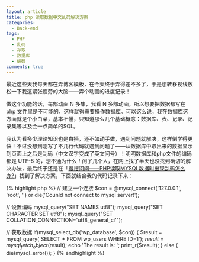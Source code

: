 ```yaml
---
layout: article
title: php 读取数据中文乱码解决方案
categories:
  - Back-end
tags:
  - PHP
  - 乱码
  - 存取
  - 数据库
  - 编码
comments: true
---
```


最近这些天我每天都在弄博客模板，在今天终于弄得差不多了，于是想转移视线放松一下我这紧张疲劳的大脑——弄个动画的进度记录！

做这个功能的话，每部动画 N 多集，我看 N 多部动画，所以想要把数据都写在 php 文件里是不可能的，这样就得需要操作数据库。可以这么说，我在数据库这方面就是个小白菜，基本不懂，只知道那么几个基础概念：数据库、表、记录、记录集等以及会一点简单的SQL。

我认为看多少理论知识也是白搭，还不如动手做，遇到问题就解决，这样倒学得更快！不过没想到刚写了不几行代码就遇到问题了——从数据库中取出来的数据显示到页面上之后是乱码（中文汉字变成了英文问号）！明明数据库和php文件的编码都是 UTF-8 的，想不通为什么！问了几个人，在网上找了半天也没找到确切的解决办法，最后终于还是在「[搜搜问问——PHP读取MYSQL数据时出现乱码怎么办?](http://wenwen.soso.com/z/q104200853.htm)」找到了解决方案，下面就结合我的代码记录下来：

{% highlight php %}
  // 建立一个连接
  $con = @mysql_connect('127.0.0.1', 'root', '')
  or die('Counld not connect to mysql server!');

  // 设置编码
  mysql_query("SET NAMES utf8");
  mysql_query("SET CHARACTER SET utf8");
  mysql_query("SET COLLATION_CONNECTION='utf8_general_ci'");

  // 获取数据
  if(mysql_select_db('wp_database', $con)) {
    $result = mysql_query('SELECT * FROM wp_users WHERE ID=1');
    $result = mysql_fetch_object($result);
    echo 'The result is: ';
    print_r($result);
  }
  else {
    die(mysql_error());
  }
{% endhighlight %}
